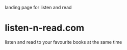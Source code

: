 landing page for listen and read

# listen-n-read.com
listen and read to your favourite books at the same time

